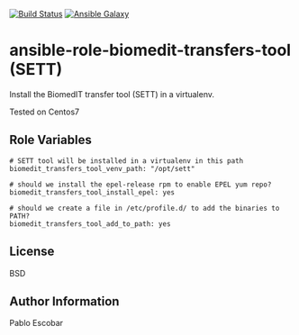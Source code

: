 [![Build Status](https://github.com/scicore-unibas-ch/ansible-role-biomedit-transfers-tool/workflows/CI/badge.svg)](https://github.com/scicore-unibas-ch/ansible-role-biomedit-transfers-tool/actions)
[![Ansible Galaxy](https://img.shields.io/badge/galaxy-scicore.biomedit_transfers_tool-blue.svg)](https://galaxy.ansible.com/scicore/biomedit_transfers_tool)


ansible-role-biomedit-transfers-tool (SETT)
=========

Install the BiomedIT transfer tool (SETT) in a virtualenv.

Tested on Centos7


Role Variables
--------------

```
# SETT tool will be installed in a virtualenv in this path
biomedit_transfers_tool_venv_path: "/opt/sett"

# should we install the epel-release rpm to enable EPEL yum repo?
biomedit_transfers_tool_install_epel: yes

# should we create a file in /etc/profile.d/ to add the binaries to PATH?
biomedit_transfers_tool_add_to_path: yes
```

License
-------

BSD

Author Information
------------------

Pablo Escobar
